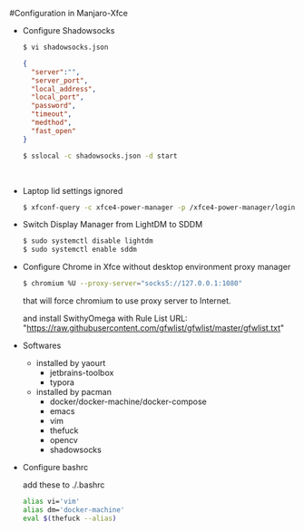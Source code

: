 #Configuration in Manjaro-Xfce

- Configure Shadowsocks 

  ```bash
  $ vi shadowsocks.json
  ```

  ```json
  {
    "server":"",
    "server_port",
    "local_address",
    "local_port",
    "password",
    "timeout",
    "medthod",
    "fast_open"
  }
  ```

  ```bash
  $ sslocal -c shadowsocks.json -d start
  ```

  ​

- Laptop lid settings ignored

  ```bash
  $ xfconf-query -c xfce4-power-manager -p /xfce4-power-manager/logind-handle-lid-switch -s false
  ```

- Switch Display Manager from LightDM to SDDM

  ```bash
  $ sudo systemctl disable lightdm
  $ sudo systemctl enable sddm
  ```

- Configure Chrome in Xfce without desktop environment proxy manager

  ```bash
  $ chromium %U --proxy-server="socks5://127.0.0.1:1080"
  ```

  that will force chromium to use proxy server to Internet.

  and install SwithyOmega with Rule List URL: "https://raw.githubusercontent.com/gfwlist/gfwlist/master/gfwlist.txt"

- Softwares

  - installed by yaourt
    - jetbrains-toolbox
    - typora
  - installed by pacman
    - docker/docker-machine/docker-compose
    - emacs
    - vim
    - thefuck
    - opencv
    - shadowsocks

- Configure bashrc

  add these to ./.bashrc

  ```bash
  alias vi='vim'
  alias dm='docker-machine'
  eval $(thefuck --alias)
  ```

  ​

  ​
